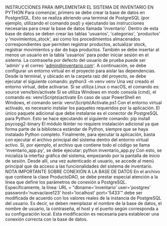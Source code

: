 INSTRUCCIONES PARA IMPLEMENTAR EL SISTEMA DE INVENTARIO EN PYTHON
Para comenzar, primero se debe crear la base de datos en PostgreSQL. Esto se realiza abriendo una
terminal de PostgreSQL (por ejemplo, utilizando el comando psql) y ejecutando las instrucciones necesarias
para crear la base de datos llamada 'inventario'. Dentro de esta base de datos se deben crear las tablas
'usuarios', 'categorias', 'productos' y 'movimientos_stock', así como los procedimientos almacenados
correspondientes que permiten registrar productos, actualizar stock, registrar movimientos y dar de baja
productos. También se debe insertar al menos un usuario en la tabla 'usuarios' para poder iniciar sesión en
el sistema. La contraseña por defecto del usuario de prueba puede ser 'admin' y el correo
'admin@inventario.com'.
A continuación, se debe configurar un entorno virtual en el proyecto para aislar las dependencias. Desde la
terminal, y ubicado en la carpeta raíz del proyecto, se debe ejecutar el siguiente comando:
python3 -m venv venv
Una vez creado el entorno virtual, debe activarse. Si se utiliza Linux o macOS, el comando es:
source venv/bin/activate
Si se utiliza Windows en modo consola (cmd), el comando es:
venv\Scripts\activate
En caso de usar PowerShell en Windows, el comando sería:
venv\Scripts\Activate.ps1
Con el entorno virtual activado, es necesario instalar los paquetes requeridos por la aplicación. El único
paquete adicional que debe instalarse es el conector de PostgreSQL para Python. Esto se hace ejecutando
el siguiente comando:
pip install psycopg2-binary
El módulo tkinter no requiere instalación adicional ya que forma parte de la biblioteca estándar de Python,
siempre que se haya instalado Python completo.
Finalmente, para ejecutar la aplicación, basta con ejecutar el archivo principal del sistema dentro del entorno
virtual activo. Si, por ejemplo, el archivo que contiene todo el código se llama 'inventario_app.py', se debe
ejecutar:
python inventario_app.py
Con esto, se inicializa la interfaz gráfica del sistema, empezando por la pantalla de inicio de sesión. Desde
allí, una vez autenticado el usuario, se accede al menú principal que da acceso a las funcionalidades del
sistema de inventario.
NOTA IMPORTANTE SOBRE CONEXIÓN A LA BASE DE DATOS
En el archivo que contiene la clase ProductoDAO, se debe prestar especial atención a la línea que define los
parámetros de conexión a PostgreSQL. Específicamente, la línea:
URL = "dbname='inventario' user='postgres' password='nuevaclave123' host='localhost' port='5433'"
debe ser modificada de acuerdo con los valores reales de la instancia de PostgreSQL del usuario. Es decir,
se deben reemplazar el nombre de la base de datos, el nombre de usuario, la contraseña, el host y el puerto
según corresponda a su configuración local. Esta modificación es necesaria para establecer una conexión
correcta con la base de datos.
